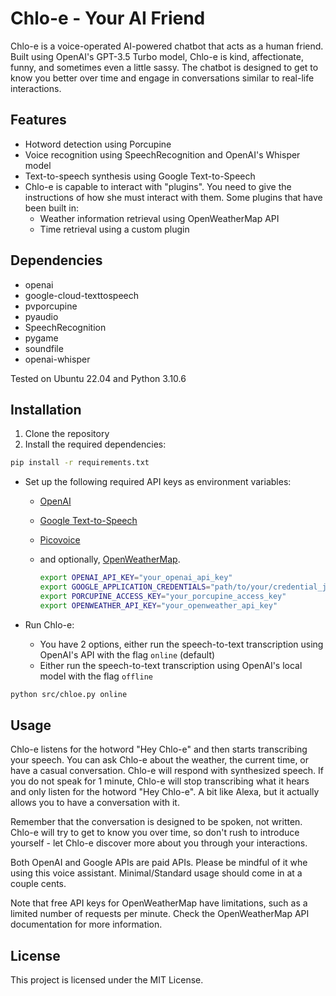# **Chlo-e** - Your AI Friend

Chlo-e is a voice-operated AI-powered chatbot that acts as a human friend. Built using OpenAI's GPT-3.5 Turbo model, Chlo-e is kind, affectionate, funny, and sometimes even a little sassy. The chatbot is designed to get to know you better over time and engage in conversations similar to real-life interactions.

## Features

- Hotword detection using Porcupine
- Voice recognition using SpeechRecognition and OpenAI's Whisper model
- Text-to-speech synthesis using Google Text-to-Speech
- Chlo-e is capable to interact with "plugins". You need to give the instructions of how she must interact with them. Some plugins that have been built in:
  - Weather information retrieval using OpenWeatherMap API
  - Time retrieval using a custom plugin

## Dependencies

- openai
- google-cloud-texttospeech
- pvporcupine
- pyaudio
- SpeechRecognition
- pygame
- soundfile
- openai-whisper

Tested on Ubuntu 22.04 and Python 3.10.6

## Installation

1. Clone the repository
2. Install the required dependencies:

```bash
pip install -r requirements.txt
```

- Set up the following required API keys as environment variables: 
  - <a href="https://platform.openai.com/account/api-keys">OpenAI</a>
  - <a href="https://cloud.google.com/text-to-speech">Google Text-to-Speech</a>
  - <a href="https://picovoice.ai/platform/porcupine/">Picovoice</a>
  - and optionally, <a href="https://home.openweathermap.org/api_keys">OpenWeatherMap</a>.
  
    ```bash
    export OPENAI_API_KEY="your_openai_api_key"
    export GOOGLE_APPLICATION_CREDENTIALS="path/to/your/credential_json_file.json"
    export PORCUPINE_ACCESS_KEY="your_porcupine_access_key"
    export OPENWEATHER_API_KEY="your_openweather_api_key" 
    ```


- Run Chlo-e:
  - You have 2 options, either run the speech-to-text transcription using OpenAI's API with the flag `online` (default)
  - Either run the speech-to-text transcription using OpenAI's local model with the flag `offline`
```bash
python src/chloe.py online
```

## Usage

Chlo-e listens for the hotword "Hey Chlo-e" and then starts transcribing your speech. You can ask Chlo-e about the weather, the current time, or have a casual conversation. Chlo-e will respond with synthesized speech. If you do not speak for 1 minute, Chlo-e will stop transcribing what it hears and only listen for the hotword "Hey Chlo-e". A bit like Alexa, but it actually allows you to have a conversation with it.

Remember that the conversation is designed to be spoken, not written. Chlo-e will try to get to know you over time, so don't rush to introduce yourself - let Chlo-e discover more about you through your interactions.

Both OpenAI and Google APIs are paid APIs. Please be mindful of it whe using this voice assistant. Minimal/Standard usage should come in at a couple cents.

Note that free API keys for OpenWeatherMap have limitations, such as a limited number of requests per minute. Check the OpenWeatherMap API documentation for more information.


## License
This project is licensed under the MIT License.
